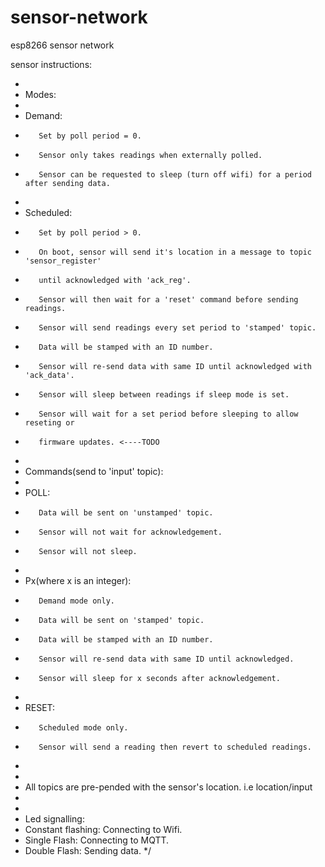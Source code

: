 # sensor-network
esp8266 sensor network

sensor instructions:

 * 
 * Modes:
 * 
 *   Demand:    
 *        Set by poll period = 0.
 *        Sensor only takes readings when externally polled.
 *        Sensor can be requested to sleep (turn off wifi) for a period after sending data.
 *              
 *   Scheduled: 
 *        Set by poll period > 0.
 *        On boot, sensor will send it's location in a message to topic 'sensor_register' 
 *        until acknowledged with 'ack_reg'.
 *        Sensor will then wait for a 'reset' command before sending readings.
 *        Sensor will send readings every set period to 'stamped' topic.              
 *        Data will be stamped with an ID number.
 *        Sensor will re-send data with same ID until acknowledged with 'ack_data'.
 *        Sensor will sleep between readings if sleep mode is set.
 *        Sensor will wait for a set period before sleeping to allow reseting or 
 *        firmware updates. <----TODO
 *                
 * Commands(send to 'input' topic):              
 *      
 *   POLL:
 *        Data will be sent on 'unstamped' topic.
 *        Sensor will not wait for acknowledgement.
 *        Sensor will not sleep.
 *                
 *   Px(where x is an integer):
 *        Demand mode only.
 *        Data will be sent on 'stamped' topic.
 *        Data will be stamped with an ID number.
 *        Sensor will re-send data with same ID until acknowledged.
 *        Sensor will sleep for x seconds after acknowledgement.
 *                
 *    RESET:
 *        Scheduled mode only.
 *        Sensor will send a reading then revert to scheduled readings.
 *                              
 *                 
 * All topics are pre-pended with the sensor's location. i.e location/input
 * 
 * 
 * Led signalling:
 *    Constant flashing:  Connecting to Wifi.
 *    Single Flash:       Connecting to MQTT.
 *    Double Flash:       Sending data.
 */
